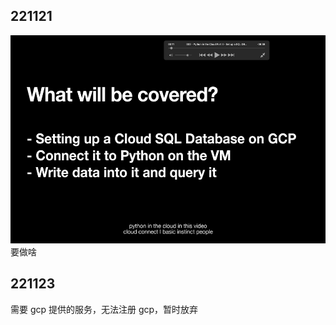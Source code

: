 ## 221121

<img src='./img/2022-11-21-17-48-43.png' height=333px></img>  
要做啥

## 221123

需要 gcp 提供的服务，无法注册 gcp，暂时放弃


